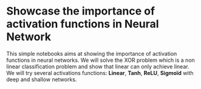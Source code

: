 # Showcase the importance of activation functions in Neural Network

This simple notebooks aims at showing the importance of activation functions in neural networks. We will solve the XOR problem 
which is a non linear classification problem and show that linear can only achieve linear. We will try several activations 
functions: **Linear**, **Tanh**, **ReLU**, **Sigmoïd** with deep and shallow networks.